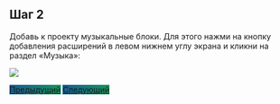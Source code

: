 ## Шаг 2

Добавь к проекту музыкальные блоки. Для этого нажми на кнопку добавления расширений в левом нижнем углу экрана и кликни на раздел «Музыка»:

<img src="/scratchtutorial/gifs/2.gif">

<a href="/scratchtutorial/" class="btn" style="background-color: #159957; background-image: linear-gradient(120deg, #155799, #159957);">Предыдущий</a> <a href="/scratchtutorial/3.html" class="btn" style="background-color: #159957; background-image: linear-gradient(120deg, #155799, #159957);">Следующий</a>
